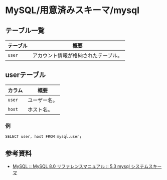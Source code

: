 # MySQL/用意済みスキーマ/mysql

## テーブル一覧

| テーブル     | 概要                                 |
| ------------ | ------------------------------------ |
| `user` | アカウント情報が格納されたテーブル。 |

## userテーブル

| カラム | 概要         |
| ------ | ------------ |
| `user` | ユーザー名。 |
| `host` | ホスト名。   |

### 例

```mysql
SELECT user, host FROM mysql.user;
```

## 参考資料

- [MySQL :: MySQL 8.0 リファレンスマニュアル :: 5.3 mysql システムスキーマ](https://dev.mysql.com/doc/refman/8.0/ja/system-schema.html)
